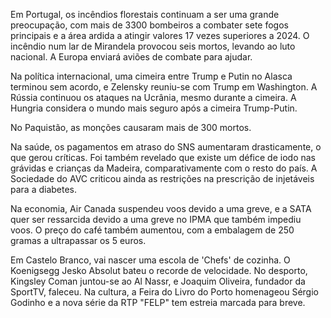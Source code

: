 Em Portugal, os incêndios florestais continuam a ser uma grande preocupação, com mais de 3300 bombeiros a combater sete fogos principais e a área ardida a atingir valores 17 vezes superiores a 2024. O incêndio num lar de Mirandela provocou seis mortos, levando ao luto nacional. A Europa enviará aviões de combate para ajudar.

Na política internacional, uma cimeira entre Trump e Putin no Alasca terminou sem acordo, e Zelensky reuniu-se com Trump em Washington. A Rússia continuou os ataques na Ucrânia, mesmo durante a cimeira. A Hungria considera o mundo mais seguro após a cimeira Trump-Putin.

No Paquistão, as monções causaram mais de 300 mortos.

Na saúde, os pagamentos em atraso do SNS aumentaram drasticamente, o que gerou críticas. Foi também revelado que existe um défice de iodo nas grávidas e crianças da Madeira, comparativamente com o resto do país. A Sociedade do AVC criticou ainda as restrições na prescrição de injetáveis para a diabetes.

Na economia, Air Canada suspendeu voos devido a uma greve, e a SATA quer ser ressarcida devido a uma greve no IPMA que também impediu voos. O preço do café também aumentou, com a embalagem de 250 gramas a ultrapassar os 5 euros.

Em Castelo Branco, vai nascer uma escola de 'Chefs' de cozinha.
O Koenigsegg Jesko Absolut bateu o recorde de velocidade.
No desporto, Kingsley Coman juntou-se ao Al Nassr, e Joaquim Oliveira, fundador da SportTV, faleceu.
Na cultura, a Feira do Livro do Porto homenageou Sérgio Godinho e a nova série da RTP "FELP" tem estreia marcada para breve.